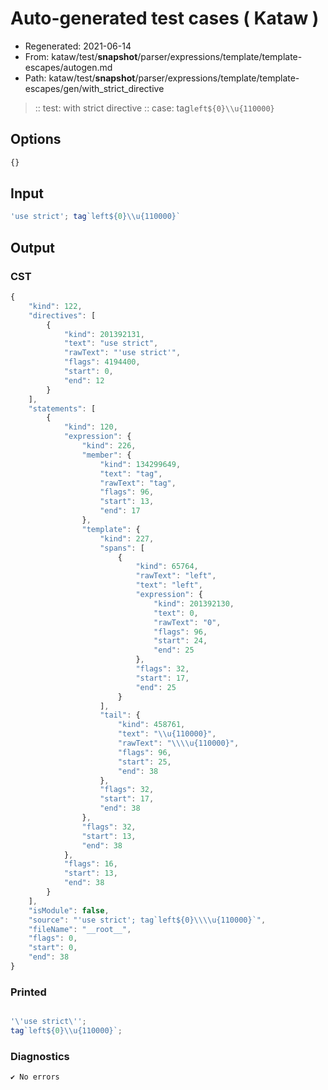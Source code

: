 # Auto-generated test cases ( Kataw )
- Regenerated: 2021-06-14
- From: kataw/test/__snapshot__/parser/expressions/template/template-escapes/autogen.md
- Path: kataw/test/__snapshot__/parser/expressions/template/template-escapes/gen/with_strict_directive
> :: test: with strict directive
> :: case: tag`left${0}\\u{110000}`
## Options

`````js
{}
`````
## Input

`````js
'use strict'; tag`left${0}\\u{110000}`
`````
## Output

### CST

```javascript
{
    "kind": 122,
    "directives": [
        {
            "kind": 201392131,
            "text": "use strict",
            "rawText": "'use strict'",
            "flags": 4194400,
            "start": 0,
            "end": 12
        }
    ],
    "statements": [
        {
            "kind": 120,
            "expression": {
                "kind": 226,
                "member": {
                    "kind": 134299649,
                    "text": "tag",
                    "rawText": "tag",
                    "flags": 96,
                    "start": 13,
                    "end": 17
                },
                "template": {
                    "kind": 227,
                    "spans": [
                        {
                            "kind": 65764,
                            "rawText": "left",
                            "text": "left",
                            "expression": {
                                "kind": 201392130,
                                "text": 0,
                                "rawText": "0",
                                "flags": 96,
                                "start": 24,
                                "end": 25
                            },
                            "flags": 32,
                            "start": 17,
                            "end": 25
                        }
                    ],
                    "tail": {
                        "kind": 458761,
                        "text": "\\u{110000}",
                        "rawText": "\\\\u{110000}",
                        "flags": 96,
                        "start": 25,
                        "end": 38
                    },
                    "flags": 32,
                    "start": 17,
                    "end": 38
                },
                "flags": 32,
                "start": 13,
                "end": 38
            },
            "flags": 16,
            "start": 13,
            "end": 38
        }
    ],
    "isModule": false,
    "source": "'use strict'; tag`left${0}\\\\u{110000}`",
    "fileName": "__root__",
    "flags": 0,
    "start": 0,
    "end": 38
}
```

### Printed

```javascript

'\'use strict\'';
tag`left${0}\\u{110000}`;

```

### Diagnostics

```javascript
✔ No errors
```

